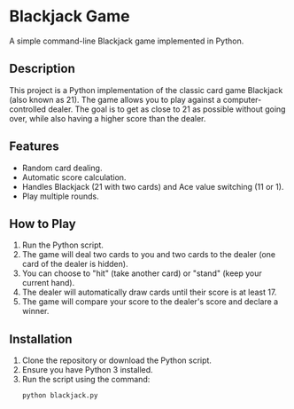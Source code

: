 # Blackjack Game

A simple command-line Blackjack game implemented in Python.

## Description

This project is a Python implementation of the classic card game Blackjack (also known as 21). The game allows you to play against a computer-controlled dealer. The goal is to get as close to 21 as possible without going over, while also having a higher score than the dealer.

## Features

- Random card dealing.
- Automatic score calculation.
- Handles Blackjack (21 with two cards) and Ace value switching (11 or 1).
- Play multiple rounds.

## How to Play

1. Run the Python script.
2. The game will deal two cards to you and two cards to the dealer (one card of the dealer is hidden).
3. You can choose to "hit" (take another card) or "stand" (keep your current hand).
4. The dealer will automatically draw cards until their score is at least 17.
5. The game will compare your score to the dealer's score and declare a winner.

## Installation

1. Clone the repository or download the Python script.
2. Ensure you have Python 3 installed.
3. Run the script using the command:
   ```bash
   python blackjack.py

